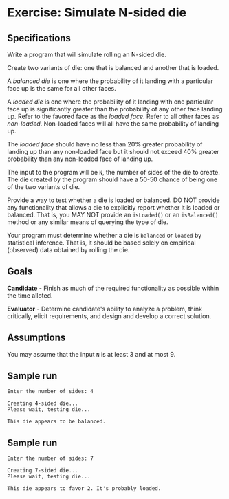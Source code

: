 Exercise: Simulate N-sided die
==============================

Specifications
--------------

Write a program that will simulate rolling an N-sided die.

Create two variants of die: one that is balanced and another that is loaded.

A _balanced die_ is one where the probability of it landing with a
particular face up is the same for all other faces.

A _loaded die_ is one where the probability of it landing with one particular
face up is significantly greater than the probability of any other face landing
up. Refer to the favored face as the _loaded face_. Refer to all other faces
as _non-loaded_. Non-loaded faces will all have the same probability of landing up.

The _loaded face_ should have no less than 20% greater probability of landing
up than any non-loaded face but it should not exceed 40% greater probability
than any non-loaded face of landing up.

The input to the program will be `N`, the number of sides of the die to
create. The die created by the program should have a 50-50 chance of being
one of the two variants of die.

Provide a way to test whether a die is loaded or balanced. DO NOT provide
any functionality that allows a die to explicitly report whether it is
loaded or balanced. That is, you MAY NOT provide an `isLoaded()` or an
`isBalanced()` method or any similar means of querying the type of die.

Your program must determine whether a die is `balanced` or `loaded` by
statistical inference. That is, it should be based solely on empirical
(observed) data obtained by rolling the die.

Goals
-----

**Candidate** - Finish as much of the required functionality as possible within
the time alloted.

**Evaluator** - Determine candidate's ability to analyze a problem, think
critically, elicit requirements, and design and develop a correct solution.

Assumptions
-----------

You may assume that the input `N` is at least 3 and at most 9.

Sample run
----------

    Enter the number of sides: 4

    Creating 4-sided die...
    Please wait, testing die...

    This die appears to be balanced.

Sample run
----------

    Enter the number of sides: 7

    Creating 7-sided die...
    Please wait, testing die...

    This die appears to favor 2. It's probably loaded.
